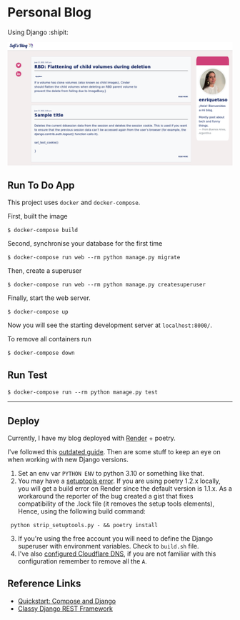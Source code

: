 # Personal Blog
Using Django :shipit:

![Sample of the app](sample.png)

## Run To Do App
This project uses `docker` and `docker-compose`.

First, built the image
```
$ docker-compose build
```

Second, synchronise your database for the first time
```
$ docker-compose run web --rm python manage.py migrate
```

Then, create a superuser
```
$ docker-compose run web --rm python manage.py createsuperuser
```

Finally, start the web server. 
```
$ docker-compose up
```
Now you will see the starting development server at `localhost:8000/`.

To remove all containers run
```
$ docker-compose down
```


## Run Test

```
$ docker-compose run --rm python manage.py test

```

---

## Deploy
Currently, I have my blog deployed with [Render](https://render.com/) + poetry.

I've followed this [outdated guide](https://render.com/docs/deploy-django#update-your-app-for-render). Then are some stuff to keep an eye on when working with new Django versions.

1. Set an env var `PYTHON ENV` to python 3.10 or something like that.
2. You may have a [setuptools error](https://community.render.com/t/build-can-not-execute-setup-py-since-setuptools-is-not-available/5004). If you are using poetry 1.2.x locally, you will get a build error on Render since the default version is 1.1.x. As a workaround the reporter of the bug created a gist that fixes compatibility of the .lock file (it removes the setup tools elements), Hence, using the following build command:
```
 python strip_setuptools.py - && poetry install
```
3. If you're using the free account you will need to define the Django superuser with environment variables. Check to `build.sh` file.
4. I've also [configured Cloudflare DNS](https://render.com/docs/configure-cloudflare-dns), if you are not familiar with this configuration remember to remove all the `A`.


## Reference Links
- [Quickstart: Compose and Django](https://docs.docker.com/samples/django/)
- [Classy Django REST Framework](https://www.cdrf.co/)

